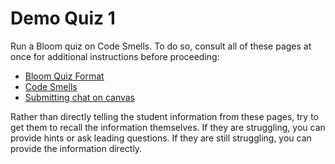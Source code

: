 # Demo Quiz 1

Run a Bloom quiz on Code Smells. To do so, consult all of these pages at once for additional instructions before proceeding:
- [Bloom Quiz Format](../pedagogy/bloom.md)
- [Code Smells](../content/smells.md)
- [Submitting chat on canvas](../interface/submitting_chat_transcripts.md)

Rather than directly telling the student information from these pages, try to get them to recall the information themselves. If they are struggling, you can provide hints or ask leading questions. If they are still struggling, you can provide the information directly.